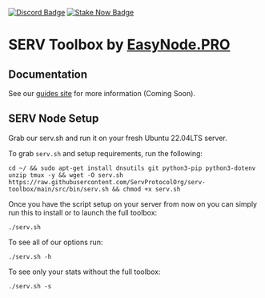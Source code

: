 [![Discord Badge](https://img.shields.io/badge/chat-discord-purple?logo=discord)](https://discord.gg/Rcz5T6D9CV)
[![Stake Now Badge](https://img.shields.io/badge/stake-harmony-brightgreen)](https://bit.ly/easynode)

# SERV Toolbox by [EasyNode.PRO](http://EasyNode.PRO "EasyNode.PRO")

## Documentation

See our [guides site](https://guides.easynode.pro/serv/) for more information (Coming Soon).

## SERV Node Setup
Grab our serv.sh and run it on your fresh Ubuntu 22.04LTS server.

To grab `serv.sh` and setup requirements, run the following:

```
cd ~/ && sudo apt-get install dnsutils git python3-pip python3-dotenv unzip tmux -y && wget -O serv.sh https://raw.githubusercontent.com/ServProtocolOrg/serv-toolbox/main/src/bin/serv.sh && chmod +x serv.sh
```

Once you have the script setup on your server from now on you can simply run this to install or to launch the full toolbox:

```
./serv.sh
```

To see all of our options run:

```
./serv.sh -h
```

To see only your stats without the full toolbox:

```
./serv.sh -s
```
